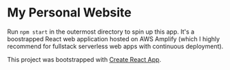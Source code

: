 # My Personal Website

Run `npm start` in the outermost directory to spin up this app. It's a boostrapped React web application hosted on AWS Amplify (which I highly recommend for fullstack serverless web apps with continuous deployment). 

This project was bootstrapped with [Create React App](https://github.com/facebook/create-react-app).
